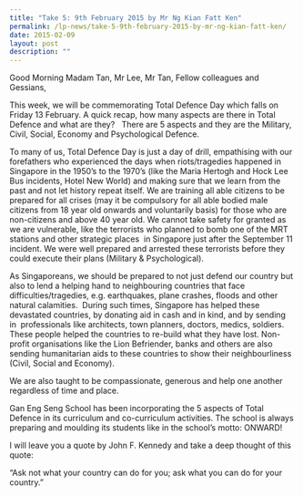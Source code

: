 ```yaml
---
title: "Take 5: 9th February 2015 by Mr Ng Kian Fatt Ken"
permalink: /lp-news/take-5-9th-february-2015-by-mr-ng-kian-fatt-ken/
date: 2015-02-09
layout: post
description: ""
---
```

Good Morning Madam Tan, Mr Lee, Mr Tan, Fellow colleagues and Gessians,

This week, we will be commemorating Total Defence Day which falls on Friday 13 February. A quick recap, how many aspects are there in Total Defence and what are they?   There are 5 aspects and they are the Military, Civil, Social, Economy and Psychological Defence.

To many of us, Total Defence Day is just a day of drill, empathising with our forefathers who experienced the days when riots/tragedies happened in Singapore in the 1950’s to the 1970’s (like the Maria Hertogh and Hock Lee Bus incidents, Hotel New World) and making sure that we learn from the past and not let history repeat itself. We are training all able citizens to be prepared for all crises (may it be compulsory for all able bodied male citizens from 18 year old onwards and voluntarily basis) for those who are non-citizens and above 40 year old. We cannot take safety for granted as we are vulnerable, like the terrorists who planned to bomb one of the MRT stations and other strategic places  in Singapore just after the September 11 incident. We were well prepared and arrested these terrorists before they could execute their plans (Military & Psychological).

As Singaporeans, we should be prepared to not just defend our country but also to lend a helping hand to neighbouring countries that face difficulties/tragedies, e.g. earthquakes, plane crashes, floods and other natural calamities.  During such times, Singapore has helped these devastated countries, by donating aid in cash and in kind, and by sending in  professionals like architects, town planners, doctors, medics, soldiers. These people helped the countries to re-build what they have lost. Non-profit organisations like the Lion Befriender, banks and others are also sending humanitarian aids to these countries to show their neighbourliness (Civil, Social and Economy).

We are also taught to be compassionate, generous and help one another regardless of time and place.

Gan Eng Seng School has been incorporating the 5 aspects of Total Defence in its curriculum and co-curriculum activities. The school is always preparing and moulding its students like in the school’s motto: ONWARD!

I will leave you a quote by John F. Kennedy and take a deep thought of this quote:

“Ask not what your country can do for you; ask what you can do for your country.”